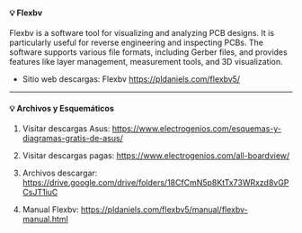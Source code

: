 #### 💡 Flexbv

Flexbv is a software tool for visualizing and analyzing PCB designs. It is particularly useful for reverse engineering and inspecting PCBs. The software supports various file formats, including Gerber files, and provides features like layer management, measurement tools, and 3D visualization.

- Sitio web descargas: Flexbv  https://pldaniels.com/flexbv5/


---

#### 💡 Archivos y Esquemáticos


1. Visitar descargas Asus: https://www.electrogenios.com/esquemas-y-diagramas-gratis-de-asus/

2. Visitar descargas pagas: https://www.electrogenios.com/all-boardview/

3. Archivos descargar: https://drive.google.com/drive/folders/18CfCmN5p8KtTx73WRxzd8vGPCsJT1iuC

4. Manual Flexbv: https://pldaniels.com/flexbv5/manual/flexbv-manual.html